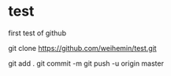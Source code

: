 # test
first test of github

git clone https://github.com/weihemin/test.git

git add .
git commit -m
git push -u origin master

